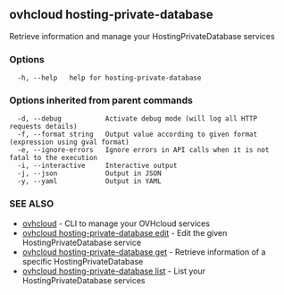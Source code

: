 ## ovhcloud hosting-private-database

Retrieve information and manage your HostingPrivateDatabase services

### Options

```
  -h, --help   help for hosting-private-database
```

### Options inherited from parent commands

```
  -d, --debug           Activate debug mode (will log all HTTP requests details)
  -f, --format string   Output value according to given format (expression using gval format)
  -e, --ignore-errors   Ignore errors in API calls when it is not fatal to the execution
  -i, --interactive     Interactive output
  -j, --json            Output in JSON
  -y, --yaml            Output in YAML
```

### SEE ALSO

* [ovhcloud](ovhcloud.md)	 - CLI to manage your OVHcloud services
* [ovhcloud hosting-private-database edit](ovhcloud_hosting-private-database_edit.md)	 - Edit the given HostingPrivateDatabase service
* [ovhcloud hosting-private-database get](ovhcloud_hosting-private-database_get.md)	 - Retrieve information of a specific HostingPrivateDatabase
* [ovhcloud hosting-private-database list](ovhcloud_hosting-private-database_list.md)	 - List your HostingPrivateDatabase services

